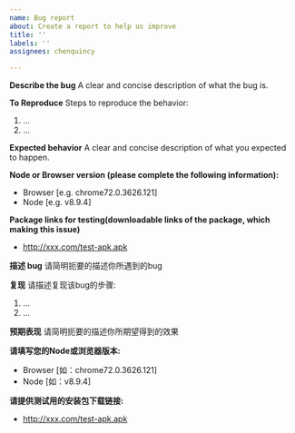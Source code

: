 ```yaml
---
name: Bug report
about: Create a report to help us improve
title: ''
labels: ''
assignees: chenquincy

---
```


**Describe the bug**
A clear and concise description of what the bug is.

**To Reproduce**
Steps to reproduce the behavior:
1. ...
2. ...

**Expected behavior**
A clear and concise description of what you expected to happen.

**Node or Browser version (please complete the following information):**
 - Browser [e.g. chrome72.0.3626.121]
 - Node [e.g. v8.9.4]

**Package links for testing(downloadable links of the package, which making this issue)**
- http://xxx.com/test-apk.apk


**描述 bug**
请简明扼要的描述你所遇到的bug

**复现**
请描述复现该bug的步骤:
1. ...
2. ...

**预期表现**
请简明扼要的描述你所期望得到的效果

**请填写您的Node或浏览器版本:**
 - Browser [如：chrome72.0.3626.121]
 - Node [如：v8.9.4]

**请提供测试用的安装包下载链接:**
- http://xxx.com/test-apk.apk
